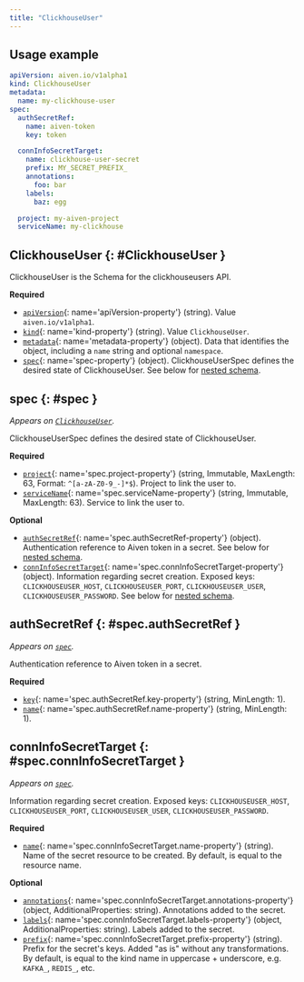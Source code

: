 ```yaml
---
title: "ClickhouseUser"
---
```


## Usage example

```yaml
apiVersion: aiven.io/v1alpha1
kind: ClickhouseUser
metadata:
  name: my-clickhouse-user
spec:
  authSecretRef:
    name: aiven-token
    key: token

  connInfoSecretTarget:
    name: clickhouse-user-secret
    prefix: MY_SECRET_PREFIX_
    annotations:
      foo: bar
    labels:
      baz: egg

  project: my-aiven-project
  serviceName: my-clickhouse
```

## ClickhouseUser {: #ClickhouseUser }

ClickhouseUser is the Schema for the clickhouseusers API.

**Required**

- [`apiVersion`](#apiVersion-property){: name='apiVersion-property'} (string). Value `aiven.io/v1alpha1`.
- [`kind`](#kind-property){: name='kind-property'} (string). Value `ClickhouseUser`.
- [`metadata`](#metadata-property){: name='metadata-property'} (object). Data that identifies the object, including a `name` string and optional `namespace`.
- [`spec`](#spec-property){: name='spec-property'} (object). ClickhouseUserSpec defines the desired state of ClickhouseUser. See below for [nested schema](#spec).

## spec {: #spec }

_Appears on [`ClickhouseUser`](#ClickhouseUser)._

ClickhouseUserSpec defines the desired state of ClickhouseUser.

**Required**

- [`project`](#spec.project-property){: name='spec.project-property'} (string, Immutable, MaxLength: 63, Format: `^[a-zA-Z0-9_-]*$`). Project to link the user to.
- [`serviceName`](#spec.serviceName-property){: name='spec.serviceName-property'} (string, Immutable, MaxLength: 63). Service to link the user to.

**Optional**

- [`authSecretRef`](#spec.authSecretRef-property){: name='spec.authSecretRef-property'} (object). Authentication reference to Aiven token in a secret. See below for [nested schema](#spec.authSecretRef).
- [`connInfoSecretTarget`](#spec.connInfoSecretTarget-property){: name='spec.connInfoSecretTarget-property'} (object). Information regarding secret creation. Exposed keys: `CLICKHOUSEUSER_HOST`, `CLICKHOUSEUSER_PORT`, `CLICKHOUSEUSER_USER`, `CLICKHOUSEUSER_PASSWORD`. See below for [nested schema](#spec.connInfoSecretTarget).

## authSecretRef {: #spec.authSecretRef }

_Appears on [`spec`](#spec)._

Authentication reference to Aiven token in a secret.

**Required**

- [`key`](#spec.authSecretRef.key-property){: name='spec.authSecretRef.key-property'} (string, MinLength: 1).
- [`name`](#spec.authSecretRef.name-property){: name='spec.authSecretRef.name-property'} (string, MinLength: 1).

## connInfoSecretTarget {: #spec.connInfoSecretTarget }

_Appears on [`spec`](#spec)._

Information regarding secret creation. Exposed keys: `CLICKHOUSEUSER_HOST`, `CLICKHOUSEUSER_PORT`, `CLICKHOUSEUSER_USER`, `CLICKHOUSEUSER_PASSWORD`.

**Required**

- [`name`](#spec.connInfoSecretTarget.name-property){: name='spec.connInfoSecretTarget.name-property'} (string). Name of the secret resource to be created. By default, is equal to the resource name.

**Optional**

- [`annotations`](#spec.connInfoSecretTarget.annotations-property){: name='spec.connInfoSecretTarget.annotations-property'} (object, AdditionalProperties: string). Annotations added to the secret.
- [`labels`](#spec.connInfoSecretTarget.labels-property){: name='spec.connInfoSecretTarget.labels-property'} (object, AdditionalProperties: string). Labels added to the secret.
- [`prefix`](#spec.connInfoSecretTarget.prefix-property){: name='spec.connInfoSecretTarget.prefix-property'} (string). Prefix for the secret's keys. Added "as is" without any transformations. By default, is equal to the kind name in uppercase + underscore, e.g. `KAFKA_`, `REDIS_`, etc.

